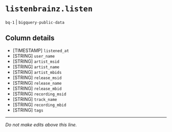 # `listenbrainz.listen`
`bq-1` | `bigquery-public-data`

## Column details
* [TIMESTAMP] `listened_at`
* [STRING]    `user_name`
* [STRING]    `artist_msid`
* [STRING]    `artist_name`
* [STRING]    `artist_mbids`
* [STRING]    `release_msid`
* [STRING]    `release_name`
* [STRING]    `release_mbid`
* [STRING]    `recording_msid`
* [STRING]    `track_name`
* [STRING]    `recording_mbid`
* [STRING]    `tags`

-------------------------------------------------------------------------------
*Do not make edits above this line.*
